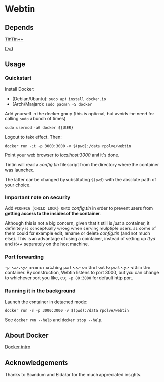# Webtin

## Depends

[TinTin++](https://tintin.mudhalla.net)

[ttyd](https://github.com/tsl0922/ttyd)

## Usage

### Quickstart

Install Docker:

* (Debian/Ubuntu): `sudo apt install docker.io`
* (Arch/Manjaro): `sudo pacman -S docker`

Add yourself to the docker group (this is optional, but avoids the need for calling `sudo` a bunch of times):

```
sudo usermod -aG docker ${USER}
```

Logout to take effect. Then:

```
docker run -it -p 3000:3000 -v $(pwd):/data rpolve/webtin
```

Point your web browser to _localhost:3000_ and it's done.

Tintin will read a _config.tin_ file script from the directory where the container was launched.

The latter can be changed by substituting `$(pwd)` with the absolute path of your choice.

### Important note on security

Add `#CONFIG {CHILD LOCK} ON` to _config.tin_ in order to prevent users from __getting access to the insides of the container__.

Although this is not a big concern, given that it still is _just_ a container, it definitely is conceptually wrong when serving mulptiple users, as some of them could for example edit, rename or delete _config.tin_ (and not much else). This is an advantage of using a cointainer, instead of setting up _ttyd_ and _tt++_ separately on the host machine.

### Port forwarding

`-p <x>:<y>` means matching port \<x> on the host to port \<y> within the container. By construction, Webtin listens to port 3000, but you can change <x> to whichever port you like, e.g. `-p 80:3000` for default http port.

### Running it in the background

Launch the container in detached mode:

```
docker run -d -p 3000:3000 -v $(pwd):/data rpolve/webtin
```

See `docker run --help` and `docker stop --help`.

## About Docker

[Docker intro](https://docs.docker.com/get-started/overview/)

## Acknowledgements

Thanks to Scandum and Eldakar for the much appreciated insights.
